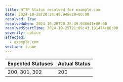 ```yaml
---
title: HTTP Status resolved for example.com
date: 2024-10-28T20:28:49.948629+00:00
resolved: True
resolvedWhen: 2024-10-28T20:28:49.948641+00:00
resolvedStartTime: 2024-10-25T21:09:43.191474+00:00
severity: notice
affected:
  - example.com
section: issue
---
```


| Expected Statuses | Actual Status  |
|-------------------|----------------|
| 200, 301, 302 | 200 |
